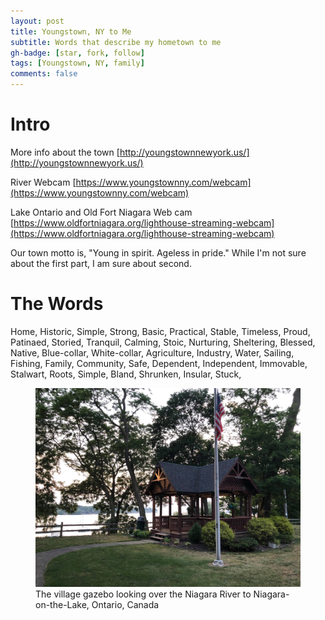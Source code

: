 ```yaml
---
layout: post
title: Youngstown, NY to Me
subtitle: Words that describe my hometown to me
gh-badge: [star, fork, follow]
tags: [Youngstown, NY, family]
comments: false
---
```


# Intro 

More info about the town [http://youngstownnewyork.us/](http://youngstownnewyork.us/)

River Webcam [https://www.youngstownny.com/webcam](https://www.youngstownny.com/webcam)

Lake Ontario and Old Fort Niagara Web cam [https://www.oldfortniagara.org/lighthouse-streaming-webcam](https://www.oldfortniagara.org/lighthouse-streaming-webcam)

Our town motto is, "Young in spirit. Ageless in pride." While I'm not sure about the first part, I am sure about second.

# The Words

Home, Historic, Simple, Strong, Basic, Practical, Stable, Timeless, Proud, Patinaed, Storied, Tranquil, Calming, Stoic, Nurturing, Sheltering, Blessed, Native, Blue-collar, White-collar, Agriculture, Industry, Water, Sailing, Fishing, Family, Community, Safe, Dependent, Independent, Immovable, Stalwart, Roots, Simple, Bland, Shrunken, Insular, Stuck,

<figure>
    <img src="/assets/uploads/YNYgazebo.jpg"
         alt="Gazebo, Youngstown, NY" width="600">
    <figcaption>The village gazebo looking over the Niagara River to Niagara-on-the-Lake, Ontario, Canada</figcaption>
</figure>